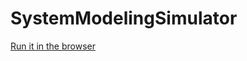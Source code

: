 # SystemModelingSimulator
[Run it in the browser](https://ahmedengu.github.io/SystemModelingSimulator/)